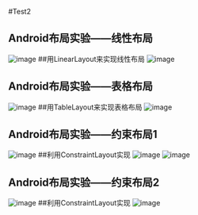 #Test2
## Android布局实验——线性布局
![image](https://github.com/aneeed/Test2/blob/master/img/2-1.png)
##用LinearLayout来实现线性布局
![image](https://github.com/aneeed/Test2/blob/master/img/2-1code.png)
## Android布局实验——表格布局
![image](https://github.com/aneeed/Test2/blob/master/img/2-2.png)
##用TableLayout来实现表格布局
![image](https://github.com/aneeed/Test2/blob/master/img/2-2code.png)
## Android布局实验——约束布局1
![image](https://github.com/aneeed/Test2/blob/master/img/2-3.png)
##利用ConstraintLayout实现
![image](https://github.com/aneeed/Test2/blob/master/img/2-3code1.png)
![image](https://github.com/aneeed/Test2/blob/master/img/2-3code2.png)
## Android布局实验——约束布局2
![image](https://github.com/aneeed/Test2/blob/master/img/2-4.png)
##利用ConstraintLayout实现
![image](https://github.com/aneeed/Test2/blob/master/img/2-4code.png)

